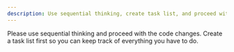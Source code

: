 ```yaml
---
description: Use sequential thinking, create task list, and proceed with code changes
---
```


Please use sequential thinking and proceed with the code changes. Create a task list first so you can keep track of everything you have to do.
